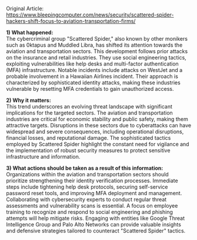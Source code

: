 Original Article: https://www.bleepingcomputer.com/news/security/scattered-spider-hackers-shift-focus-to-aviation-transportation-firms/

**1) What happened:**  
The cybercriminal group "Scattered Spider," also known by other monikers such as 0ktapus and Muddled Libra, has shifted its attention towards the aviation and transportation sectors. This development follows prior attacks on the insurance and retail industries. They use social engineering tactics, exploiting vulnerabilities like help desks and multi-factor authentication (MFA) infrastructure. Notable incidents include attacks on WestJet and a probable involvement in a Hawaiian Airlines incident. Their approach is characterized by sophisticated identity attacks, making these industries vulnerable by resetting MFA credentials to gain unauthorized access.

**2) Why it matters:**  
This trend underscores an evolving threat landscape with significant implications for the targeted sectors. The aviation and transportation industries are critical for economic stability and public safety, making them attractive targets. Disruptions in these sectors due to cyberattacks can have widespread and severe consequences, including operational disruptions, financial losses, and reputational damage. The sophisticated tactics employed by Scattered Spider highlight the constant need for vigilance and the implementation of robust security measures to protect sensitive infrastructure and information.

**3) What actions should be taken as a result of this information:**  
Organizations within the aviation and transportation sectors should prioritize strengthening their identity verification processes. Immediate steps include tightening help desk protocols, securing self-service password reset tools, and improving MFA deployment and management. Collaborating with cybersecurity experts to conduct regular threat assessments and vulnerability scans is essential. A focus on employee training to recognize and respond to social engineering and phishing attempts will help mitigate risks. Engaging with entities like Google Threat Intelligence Group and Palo Alto Networks can provide valuable insights and defensive strategies tailored to counteract "Scattered Spider" tactics.